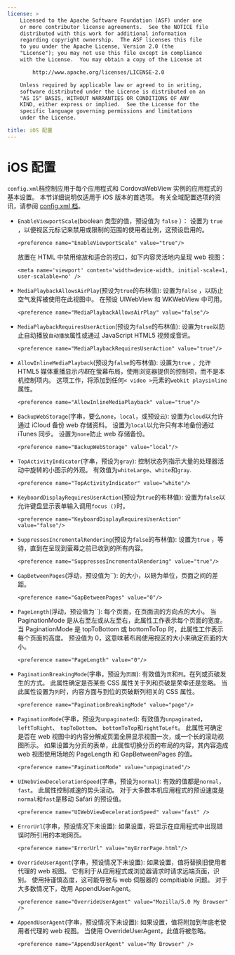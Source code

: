 ```yaml
---
license: >
    Licensed to the Apache Software Foundation (ASF) under one
    or more contributor license agreements.  See the NOTICE file
    distributed with this work for additional information
    regarding copyright ownership.  The ASF licenses this file
    to you under the Apache License, Version 2.0 (the
    "License"); you may not use this file except in compliance
    with the License.  You may obtain a copy of the License at

        http://www.apache.org/licenses/LICENSE-2.0

    Unless required by applicable law or agreed to in writing,
    software distributed under the License is distributed on an
    "AS IS" BASIS, WITHOUT WARRANTIES OR CONDITIONS OF ANY
    KIND, either express or implied.  See the License for the
    specific language governing permissions and limitations
    under the License.

title: iOS 配置
---
```


# iOS 配置

`config.xml`档控制应用于每个应用程式和 CordovaWebView 实例的应用程式的基本设置。 本节详细说明仅适用于 iOS 版本的首选项。 有关全域配置选项的资讯，请参阅 [config.xml 档][1]。

 [1]: config_ref_index.md.html#The%20config.xml%20File

*   `EnableViewportScale`(boolean 类型的值，预设值为 `false` ）： 设置为 `true` ，以便视区元标记来禁用或限制的范围的使用者比例，这预设启用的。

        <preference name="EnableViewportScale" value="true"/>


    放置在 HTML 中禁用缩放和适合的视口，如下内容灵活地内呈现 web 视图：

        <meta name='viewport' content='width=device-width, initial-scale=1, user-scalable=no' />


*   `MediaPlaybackAllowsAirPlay`(预设为`true`的布林值): 设置为`false` ，以防止空气发挥被使用在此视图中。 在预设 UIWebView 和 WKWebView 中可用。

        <preference name="MediaPlaybackAllowsAirPlay" value="false"/>


*   `MediaPlaybackRequiresUserAction`(预设为`false`的布林值): 设置为`true`以防止自动播放`自动播放`属性或通过 JavaScript HTML5 视频或音讯。

        <preference name="MediaPlaybackRequiresUserAction" value="true"/>


*   `AllowInlineMediaPlayback`(预设为`false`的布林值): 设置为`true` ，允许 HTML5 媒体重播显示*内联*在萤幕布局，使用浏览器提供的控制项，而不是本机控制项内。 这项工作，将添加到任何`< video >`元素的`webkit playsinline`属性。

        <preference name="AllowInlineMediaPlayback" value="true"/>


*   `BackupWebStorage`(字串，要么`none`，`local`，或预设`云`): 设置为`cloud`以允许通过 iCloud 备份 web 存储资料。 设置为`local`以允许只有本地备份通过 iTunes 同步。 设置为`none`防止 web 存储备份。

        <preference name="BackupWebStorage" value="local"/>


*   `TopActivityIndicator`(字串，预设为`gray`): 控制状态列指示大量的处理器活动中旋转的小图示的外观。 有效值为`whiteLarge`、`white`和`gray`.

        <preference name="TopActivityIndicator" value="white"/>


*   `KeyboardDisplayRequiresUserAction`(预设为`true`的布林值): 设置为`false`以允许键盘显示表单输入调用`focus ()`时。

        <preference name="KeyboardDisplayRequiresUserAction" value="false"/>


*   `SuppressesIncrementalRendering`(预设为`false`的布林值): 设置为`true` ，等待，直到在呈现到萤幕之前已收到的所有内容。

        <preference name="SuppressesIncrementalRendering" value="true"/>


*   `GapBetweenPages`(浮动，预设值为``): 的大小，以磅为单位，页面之间的差距。

        <preference name="GapBetweenPages" value="0"/>


*   `PageLength`(浮动，预设值为``): 每个页面，在页面流的方向点的大小。 当 PaginationMode 是从右至左或从左至右，此属性工作表示每个页面的宽度。 当 PaginationMode 是 topToBottom 或 bottomToTop 时，此属性工作表示每个页面的高度。 预设值为 0，这意味著布局使用视区的大小来确定页面的大小。

        <preference name="PageLength" value="0"/>


*   `PaginationBreakingMode`(字串，预设为`页面`): 有效值为`页`和`列`。在列或页破发生的方式。 此属性确定是否某些 CSS 属性关于列和页破是荣幸还是忽略。 当此属性设置为`列`时，内容方面与到位的页破断列相关的 CSS 属性。

        <preference name="PaginationBreakingMode" value="page"/>


*   `PaginationMode`(字串，预设为`unpaginated`): 有效值为`unpaginated`， `leftToRight`、 `topToBottom`、 `bottomToTop`和`rightToLeft`。 此属性可确定是否在 web 视图中的内容分解成页面全屏显示视图一次，或一个长的滚动视图所示。 如果设置为分页的表单，此属性切换分页的布局的内容，其内容造成 web 视图使用场地的 PageLength 和 GapBetweenPages 的值。

        <preference name="PaginationMode" value="unpaginated"/>


*   `UIWebViewDecelerationSpeed`(字串，预设为`normal`): 有效的值都是`normal`，`fast`。 此属性控制减速的势头滚动。 对于大多数本机应用程式的预设速度是`normal`和`fast`是移动 Safari 的预设值。

        <preference name="UIWebViewDecelerationSpeed" value="fast" />


*   `ErrorUrl`(字串，预设情况下未设置): 如果设置，将显示在应用程式中出现错误时所引用的本地网页。

        <preference name="ErrorUrl" value="myErrorPage.html"/>


*   `OverrideUserAgent`(字串，预设情况下未设置): 如果设置，值将替换旧使用者代理的 web 视图。 它有利于从应用程式或浏览器请求时请求远端页面，识别。 使用持谨慎态度，这可能导致与 web 伺服器的 compitiable 问题。 对于大多数情况下，改用 AppendUserAgent。

        <preference name="OverrideUserAgent" value="Mozilla/5.0 My Browser" />


*   `AppendUserAgent`(字串，预设情况下未设置): 如果设置，值将附加到年底老使用者代理的 web 视图。 当使用 OverrideUserAgent，此值将被忽略。

        <preference name="AppendUserAgent" value="My Browser" />
